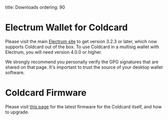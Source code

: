 title: Downloads
ordering: 90

# Electrum Wallet for Coldcard

Please visit the main [Electrum site](https://electrum.org/#download)
to get version 3.2.3 or later, which now supports Coldcard out of
the box.  To use Coldcard in a multisig wallet with Electrum, you
will need version 4.0.0 or higher.

We strongly recommend you personally verify the GPG signatures that
are shared on that page. It's important to trust the source of your
desktop wallet software.


# Coldcard Firmware

Please visit [this page](upgrade) for the latest firmware for the Coldcard itself,
and how to upgrade.

